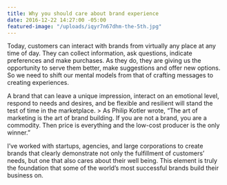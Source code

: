 ```yaml
---
title: Why you should care about brand experience
date: 2016-12-22 14:27:00 -05:00
featured-image: "/uploads/iqyr7n67dhm-the-5th.jpg"
---
```


Today, customers can interact with brands from virtually any place at any time of day. They can collect information, ask questions, indicate preferences and make purchases. As they do, they are giving us the opportunity to serve them better, make suggestions and offer new options. So we need to shift our mental models from that of crafting messages to creating experiences.

A brand that can leave a unique impression, interact on an emotional level, respond to needs and desires, and be flexible and resilient will stand the test of time in the marketplace. > As Philip Kotler wrote, “The art of marketing is the art of brand building. If you are not a brand, you are a commodity. Then price is everything and the low-cost producer is the only winner.”

I’ve worked with startups, agencies, and large corporations to create brands that clearly demonstrate not only the fulfillment of customers’ needs, but one that also cares about their well being. This element is truly the foundation that some of the world’s most successful brands build their business on.